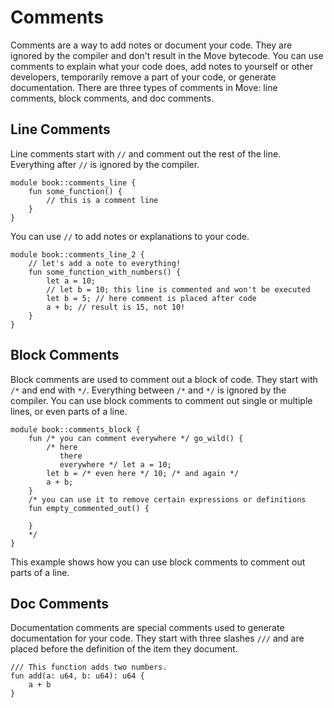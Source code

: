 # Comments

Comments are a way to add notes or document your code. They are ignored by the compiler and don't result in the Move bytecode. You can use comments to explain what your code does, add notes to yourself or other developers, temporarily remove a part of your code, or generate documentation. There are three types of comments in Move: line comments, block comments, and doc comments.

## Line Comments

Line comments start with `//` and comment out the rest of the line. Everything after `//` is ignored by the compiler.

```Move
module book::comments_line {
    fun some_function() {
        // this is a comment line
    }
}
```

You can use `//` to add notes or explanations to your code.

```Move
module book::comments_line_2 {
    // let's add a note to everything!
    fun some_function_with_numbers() {
        let a = 10;
        // let b = 10; this line is commented and won't be executed
        let b = 5; // here comment is placed after code
        a + b; // result is 15, not 10!
    }
}
```

## Block Comments

Block comments are used to comment out a block of code. They start with `/*` and end with `*/`. Everything between `/*` and `*/` is ignored by the compiler. You can use block comments to comment out single or multiple lines, or even parts of a line.

```Move
module book::comments_block {
    fun /* you can comment everywhere */ go_wild() {
        /* here
           there
           everywhere */ let a = 10;
        let b = /* even here */ 10; /* and again */
        a + b;
    }
    /* you can use it to remove certain expressions or definitions
    fun empty_commented_out() {

    }
    */
}
```

This example shows how you can use block comments to comment out parts of a line.

## Doc Comments

Documentation comments are special comments used to generate documentation for your code. They start with three slashes `///` and are placed before the definition of the item they document.

```Move
/// This function adds two numbers.
fun add(a: u64, b: u64): u64 {
    a + b
}
```
